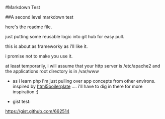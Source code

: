 #Markdown Test

##A second level markdown test

here's the readme file.

just putting some reusable logic into git hub for easy pull.

this is about as frameworky as i'll like it.

i promise not to make you use it.

at least temporarily, i will assume that your http server is /etc/apache2 and the applications root directory is in /var/www

* as i learn php i'm just pulling over app concepts from other environs. inspired by [html5boilerplate](http://github.com/paulirish/html5markdown) .... i'll have to dig in there for more inspiration :)

* gist test:

https://gist.github.com/662514
